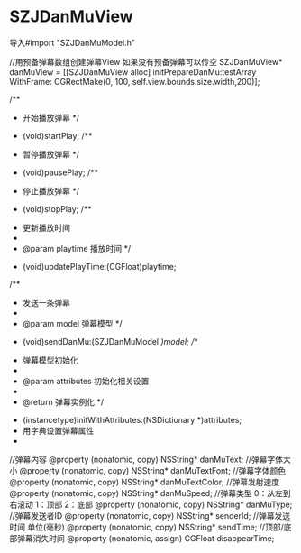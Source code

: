# SZJDanMuView

导入#import "SZJDanMuModel.h"

 //用预备弹幕数组创建弹幕View  如果没有预备弹幕可以传空
 SZJDanMuView* danMuView = [[SZJDanMuView alloc] initPrepareDanMu:testArray WithFrame: CGRectMake(0, 100, self.view.bounds.size.width,200)];
 
/**
 *  开始播放弹幕
 */
- (void)startPlay;
/**
 *  暂停播放弹幕
 */
- (void)pausePlay;
/**
 *  停止播放弹幕
 */
- (void)stopPlay;
/**
 *  更新播放时间
 *
 *  @param playtime 播放时间
 */
- (void)updatePlayTime:(CGFloat)playtime;

/**
 *  发送一条弹幕
 *
 *  @param model 弹幕模型
 */
- (void)sendDanMu:(SZJDanMuModel *)model;
/**
 *  弹幕模型初始化
 *
 *  @param attributes 初始化相关设置
 *
 *  @return 弹幕实例化
 */
- (instancetype)initWithAttributes:(NSDictionary *)attributes; 
- 用字典设置弹幕属性
- 
//弹幕内容
@property (nonatomic, copy) NSString* danMuText;
//弹幕字体大小
@property (nonatomic, copy) NSString* danMuTextFont;
//弹幕字体颜色
@property (nonatomic, copy) NSString* danMuTextColor;
//弹幕发射速度
@property (nonatomic, copy) NSString* danMuSpeed;
//弹幕类型 0：从左到右滚动 1：顶部  2：底部
@property (nonatomic, copy) NSString* danMuType;
//弹幕发送者ID
@property (nonatomic, copy) NSString* senderId;
//弹幕发送时间 单位(毫秒)
@property (nonatomic, copy) NSString* sendTime;
//顶部/底部弹幕消失时间
@property (nonatomic, assign) CGFloat disappearTime;





